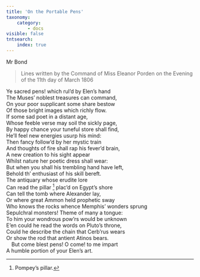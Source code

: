 ```yaml
---
title: 'On the Portable Pens'
taxonomy:
    category:
        - docs
visible: false
tntsearch:
    index: true
---
```


<div class="author">Mr Bond</div>

> Lines written by the Command of Miss Eleanor Porden on the Evening of the 11th day of March 1806

Ye sacred pens! which rul’d by Elen’s hand  
The Muses’ noblest treasures can command,  
On your poor supplicant some share bestow  
Of those bright images which richly flow.  
If some sad poet in a distant age,  
Whose feeble verse may soil the sickly page,  
By happy chance your tuneful store shall find,  
He’ll feel new energies usurp his mind:  
Then fancy follow’d by her mystic train  
And thoughts of fire shall rap his fever’d brain,  
A new creation to his sight appear  
Whilst nature her poetic dress shall wear:  
But when you shall his trembling hand have left,  
Behold th’ enthusiast of his skill bereft.  
The antiquary whose erudite lore  
Can <span data-tippy="trace" class="green">read</span> the pillar [^1] plac’d on Egypt’s shore  
Can tell the tomb where Alexander lay,  
Or where great Ammon held prophetic sway  
Who knows the rocks whence Memphis’ wonders sprung  
Sepulchral monsters! Theme of <span data-tippy="ev’ry" class="green">many a</span> tongue:  
To him your wondrous pow’rs would be unknown  
E’en could he read the words on Pluto’s throne,  
Could he describe the chain that Cerb’rus wears  
Or show the rod that antient Atinos bears.  
&emsp;But come blest pens! O come! to me impart  
A humble portion of your Elen’s art.  
  
[^1]: Pompey’s pillar.